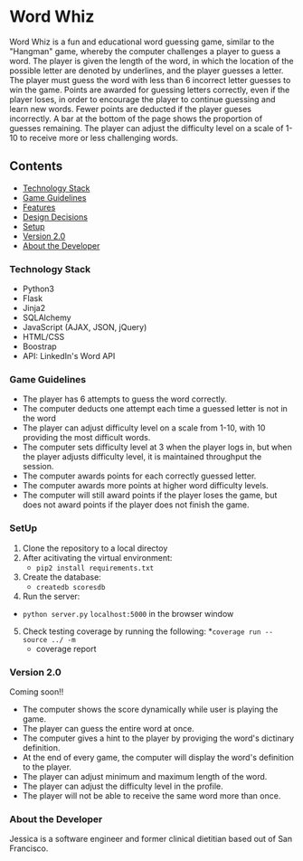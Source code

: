 # Word Whiz
Word Whiz is a fun and educational word guessing game, similar to the "Hangman" game, whereby the computer challenges a player to guess a word. The player is given the length of the word, in which the location of the possible letter are denoted by underlines, and the player guesses a letter. The player must guess the word with less than 6 incorrect letter guesses to win the game. Points are awarded for guessing letters correctly, even if the player loses, in order to encourage the player to continue guessing and learn new words. Fewer points are deducted if the player gueses incorrectly. A bar at the bottom of the page shows the proportion of guesses remaining. The player can adjust the difficulty level on a scale of 1-10 to receive more or less challenging words.


## Contents
* [Technology Stack](#technology-stack)
* [Game Guidelines](#game-guidelines)
* [Features](#features)
* [Design Decisions](#design-decisions)
* [Setup](#setup)
* [Version 2.0](#version-2.0)
* [About the Developer](#about-the-developer)

### Technology Stack 
* Python3
* Flask
* Jinja2
* SQLAlchemy
* JavaScript (AJAX, JSON, jQuery)
* HTML/CSS
* Boostrap
* API: LinkedIn's Word API

### Game Guidelines 
* The player has 6 attempts to guess the word correctly. 
* The computer deducts one attempt each time a guessed letter is not in the word
* The player can adjust difficulty level on a scale from 1-10, with 10 providing the most difficult words.
* The computer sets difficulty level at 3 when the player logs in, but when the player adjusts difficulty level, it is maintained throughput the session.
* The computer awards points for each correctly guessed letter.
* The computer awards more points at higher word difficulty levels.
* The computer will still award points if the player loses the game, but does not award points if the player does not finish the game.

### SetUp

1. Clone the repository to a local directoy 
2. After acitivating the virtual environment:
	* `pip2 install requirements.txt`
3. Create the database:
   * `createdb scoresdb`
4. Run the server:
  * `python server.py`
 `localhost:5000` in the browser window
5. Check testing coverage by running the following: 
	 *`coverage run --source ../ -m` 
	 * coverage report



### Version 2.0
Coming soon!!

* The computer shows the score dynamically while user is playing the game.
* The player can guess the entire word at once.
* The computer gives a hint to the player by proviging the word's dictinary definition.
* At the end of every game, the computer will display the word's definition to the player.
* The player can adjust minimum and maximum length of the word.
* The player can adjust the difficulty level in the profile. 
* The player will not be able to receive the same word more than once. 

### About the Developer
Jessica is a software engineer and former clinical dietitian based out of San Francisco.